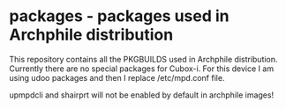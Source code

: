 packages - packages used in Archphile distribution
========

This repository contains all the PKGBUILDS used in Archphile distribution. Currently there are no special packages for
Cubox-i. For this device I am using udoo packages and then I replace /etc/mpd.conf file.

upmpdcli and shairprt will not be enabled by default in archphile images!
